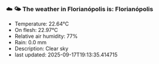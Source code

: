 ### ☁️ 🌤️  The weather in Florianópolis is: Florianópolis

- Temperature: 22.64°C
- On flesh: 22.97°C
- Relative air humidity: 77%
- Rain: 0.0 mm
- Description: Clear sky
- last updated: 2025-09-17T19:13:35.414715
